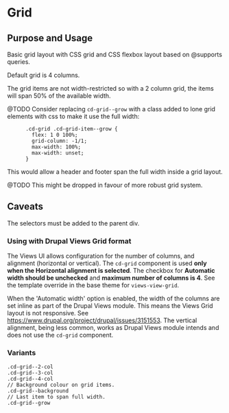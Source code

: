 # Grid

## Purpose and Usage
Basic grid layout with CSS grid and CSS flexbox layout based on @supports
queries.

Default grid is 4 columns.

The grid items are not width-restricted so with a 2 column grid, the items will
span 50% of the available width.

@TODO Consider replacing `cd-grid--grow` with a class added to lone grid
elements with css to make it use the full width:
```
      .cd-grid .cd-grid-item--grow {
        flex: 1 0 100%;
        grid-column: -1/1;
        max-width: 100%;
        max-width: unset;
      }
```
This would allow a header and footer span the full width inside a grid layout.

@TODO This might be dropped in favour of more robust grid system.

## Caveats
The selectors must be added to the parent div.

### Using with Drupal Views Grid format
The Views UI allows configuration for the number of columns, and alignment
(horizontal or vertical). The `cd-grid` component is used **only when the
Horizontal alignment is selected**. The checkbox for **Automatic width
should be unchecked** and **maximum number of columns is 4**. See the template
override in the base theme for `views-view-grid`.

When the 'Automatic width' option is enabled, the width of the columns are set
inline as part of the Drupal Views module. This means the Views Grid layout is
not responsive. See https://www.drupal.org/project/drupal/issues/3151553.
The vertical alignment, being less common, works as Drupal Views module intends
and does not use the `cd-grid` component.

### Variants

```
.cd-grid--2-col
.cd-grid--3-col
.cd-grid--4-col
// Background colour on grid items.
.cd-grid--background
// Last item to span full width.
.cd-grid--grow
```
